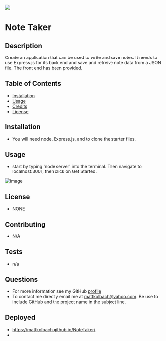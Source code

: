 ![](https://img.shields.io:/badge/License-NONE-blue)

# Note Taker

## Description

Create an application that can be used to write and save notes. It needs to use Express.js for its back end and save and retreive note data from a JSON file. The front end has been provided.

## Table of Contents
- [Installation](#installation)
- [Usage](#usage)
- [Credits](#credits)
- [License](#license)

## Installation
- You will need node, Express.js, and to clone the starter files.

## Usage
- start by typing 'node server' into the terminal. Then navigate to localhost:3001, then click on Get Started.

![image](https://user-images.githubusercontent.com/94270439/154816814-1fcb15d6-c537-40da-b346-346e54be9faa.png)


## License
- NONE

## Contributing
- N/A

## Tests
- n/a

## Questions
- For more information see my GitHub [profile](https://github.com/MattKolbach)
- To contact me directly email me at <mattkolbach@yahoo.com>. Be use to include GitHub and the project name in the subject line.

## Deployed
- https://mattkolbach.github.io/NoteTaker/
- 
